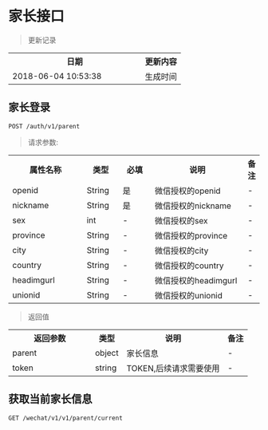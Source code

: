 # 家长接口

> 更新记录

<table>
    <tr>
        <th style="width:250px;">日期</th>
        <th>更新内容</th>
    </tr>
    <tr>
        <td>2018-06-04 10:53:38</td>
        <td>生成时间</td>
    </tr>
</table>


## 家长登录
```
POST /auth/v1/parent
```

> 请求参数:

<table>
    <tr>
        <th style="width:150px;">属性名称</th>
        <th style="width:60px;">类型</th>
        <th style="width:60px;">必填</th>
        <th style="width:200px;">说明</th>
        <th>备注</th>
    </tr>
    <tr>
        <td>openid</td>
        <td>String</td>
        <td>是</td>
        <td>微信授权的openid</td>
        <td>-</td>
    </tr>
    <tr>
        <td>nickname</td>
        <td>String</td>
        <td>是</td>
        <td>微信授权的nickname</td>
        <td>-</td>
    </tr>
    <tr>
        <td>sex</td>
        <td>int</td>
        <td>-</td>
        <td>微信授权的sex</td>
        <td>-</td>
    </tr>
    <tr>
        <td>province</td>
        <td>String</td>
        <td>-</td>
        <td>微信授权的province</td>
        <td>-</td>
    </tr>
    <tr>
        <td>city</td>
        <td>String</td>
        <td>-</td>
        <td>微信授权的city</td>
        <td>-</td>
    </tr>
    <tr>
        <td>country</td>
        <td>String</td>
        <td>-</td>
        <td>微信授权的country</td>
        <td>-</td>
    </tr>
    <tr>
        <td>headimgurl</td>
        <td>String</td>
        <td>-</td>
        <td>微信授权的headimgurl</td>
        <td>-</td>
    </tr>
    <tr>
        <td>unionid</td>
        <td>String</td>
        <td>-</td>
        <td>微信授权的unionid</td>
        <td>-</td>
    </tr>
</table>
    
> 返回值

<table>
    <tr>
        <th style="width:150px;">返回参数</th>
        <th>类型</th>
        <th>说明</th>
        <th>备注</th>
    </tr>
    <tr>
        <td>parent</td>
        <td>object</td>
        <td>家长信息</td>
        <td>-</td>
    </tr>
    <tr>
        <td>token</td>
        <td>string</td>
        <td>TOKEN,后续请求需要使用</td>
        <td>-</td>
    </tr>
</table>

## 获取当前家长信息
```
GET /wechat/v1/v1/parent/current
```
